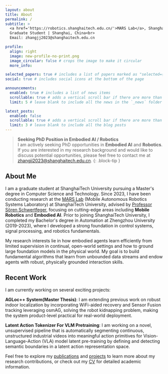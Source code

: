 ```yaml
---
layout: about
title: About
permalink: /
subtitle: >
  <a href='https://robotics.shanghaitech.edu.cn/'>MARS Lab</a>, ShanghaiTech University<br>
  Graduate Student | Shanghai, China<br>
  Email: zhangjj2023@shanghaitech.edu.cn

profile:
  align: right
  image: new-profile-no-print.png
  image_circular: false # crops the image to make it circular
  more_info:

selected_papers: true # includes a list of papers marked as "selected={true}"
social: true # includes social icons at the bottom of the page

announcements:
  enabled: true # includes a list of news items
  scrollable: true # adds a vertical scroll bar if there are more than 3 news items
  limit: 5 # leave blank to include all the news in the `_news` folder

latest_posts:
  enabled: false
  scrollable: true # adds a vertical scroll bar if there are more than 3 new posts items
  limit: 3 # leave blank to include all the blog posts
---
```


> **Seeking PhD Position in Embodied AI / Robotics**  
> I am actively seeking PhD opportunities in **Embodied AI** and **Robotics**. If you are interested in my research background and would like to discuss potential opportunities, please feel free to contact me at [zhangjj2023@shanghaitech.edu.cn](mailto:zhangjj2023@shanghaitech.edu.cn).
> {: .block-tip }

## About Me

I am a graduate student at ShanghaiTech University pursuing a Master's degree in Computer Science and Technology. Since 2023, I have been conducting research at the [MARS Lab](https://robotics.shanghaitech.edu.cn/) (Mobile Autonomous Robotics Systems Laboratory) at ShanghaiTech University, advised by [Professor Sören Schwertfeger](https://robotics.shanghaitech.edu.cn/people/soeren), focusing on cutting-edge areas including **Mobile Robotics** and **Embodied AI**. Prior to joining ShanghaiTech University, I completed my Bachelor's degree in Automation at Zhengzhou University (2019-2023), where I developed a strong foundation in control systems, signal processing, and robotics fundamentals.

My research interests lie in how embodied agents learn efficiently from limited supervision in continual, open-world settings and how to ground large foundation models in the physical world. My goal is to build fundamental algorithms that learn from unbounded data streams and endow agents with robust, physically grounded interaction skills.

## Recent Work

I am currently working on several exciting projects:

**AGLoc++ System(Master Thesis)**: I am extending previous work on robust indoor localization by incorporating WiFi-aided recovery and Sensor Fusion tracking leveraging osmAG, solving the robot kidnapping problem, making the system product-level practical for real-world deployment.

**Latent Action Tokenizer For VLM Pretraining**: I am working on a novel, unsupervised pipeline that is automatically segmenting continuous, unstructured industrial videos into meaningful action primitives for Vision-Language-Action (VLA) model latent pre-training by defining and detecting semantic boundaries in a latent action representation space.

Feel free to explore my [publications](/publications/) and [projects](/projects/) to learn more about my research contributions, or check out my [CV](/cv/) for detailed academic information.
